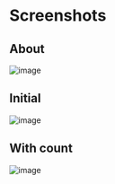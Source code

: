 # Screenshots


## About

![image](https://github.com/user-attachments/assets/8ce136a7-2c1d-4bf8-9e43-256f44ec829e)


## Initial

![image](https://github.com/user-attachments/assets/89b11361-ecba-409e-86a8-afffeba31df4)


## With count
![image](https://github.com/user-attachments/assets/7ea20e10-8d6a-4729-b4b6-c6ccfbe3dea0)

